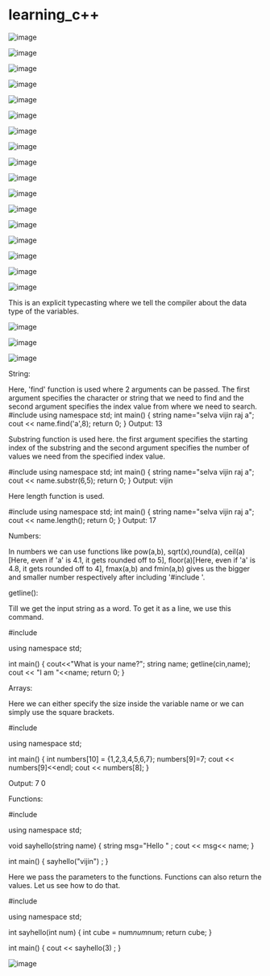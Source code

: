 # learning_c++

![image](https://github.com/user-attachments/assets/76099c2d-4bff-4860-ba50-e70b3255b56d)

![image](https://github.com/user-attachments/assets/f826cdcf-0bcf-48e4-9fca-416db5c9b3c4)

![image](https://github.com/user-attachments/assets/0297eac5-027d-40e6-8747-b044f4dfe70f)

![image](https://github.com/user-attachments/assets/8fbfb7b2-d012-41c2-a6c7-ef7c057a8edf)

![image](https://github.com/user-attachments/assets/f3b9d2fb-0fbd-4a7a-ab4f-ee5439f6a899)

![image](https://github.com/user-attachments/assets/1cf2e709-8fb6-40fb-896a-fe8ff0ca8bd9)

![image](https://github.com/user-attachments/assets/d5b3355e-ce75-42aa-a557-84f9df497281)

![image](https://github.com/user-attachments/assets/0aa50451-b5ff-41e2-8270-d2f20a59b485)

![image](https://github.com/user-attachments/assets/8f913886-ecbf-4c2a-b2d9-1cd264f5bd01)

![image](https://github.com/user-attachments/assets/731b5a57-7748-4b6f-a2d7-f420dab7e11a)

![image](https://github.com/user-attachments/assets/005bf797-e996-4657-a5ea-5b02508ffb7d)

![image](https://github.com/user-attachments/assets/c48aa5ad-e396-4c70-aa7e-7f9b0a52b2f1)

![image](https://github.com/user-attachments/assets/fc2b3788-7c5c-4425-b447-3b0a8eda93af)

![image](https://github.com/user-attachments/assets/9e32fd80-8d6f-41b0-a00e-0a192180edb1)

![image](https://github.com/user-attachments/assets/88c5fe60-0a87-4490-9580-2e4a75e878e8)

![image](https://github.com/user-attachments/assets/93df61b2-1e80-482f-89c5-ab6869cadd73)

![image](https://github.com/user-attachments/assets/eeb2cb84-9ce4-4572-adde-2917cd9234c1)

This is an explicit typecasting where we tell the compiler about the data type of the variables.

![image](https://github.com/user-attachments/assets/e83efaa5-ad4f-439c-b1c2-6e6a0538f83d)

![image](https://github.com/user-attachments/assets/989f78b6-26ae-4349-8909-f59578db890a)

![image](https://github.com/user-attachments/assets/809e7464-fbfa-433b-af37-a44ae696e05f)

String: 

  Here, 'find' function is used where 2 arguments can be passed. The first argument specifies the character or string that we need to find and the second argument specifies the index value from where we need to search.
#include <iostream>
using namespace std;
int main() {
    string name="selva vijin raj a";
    cout << name.find('a',8);
    return 0;
}
Output: 13

Substring function is used here. the first argument specifies the starting index of the substring and the second argument specifies the number of values we need from the specified index value.

#include <iostream>
using namespace std;
int main() {
    string name="selva vijin raj a";
    cout << name.substr(6,5);
    return 0;
}
Output: vijin

Here length function is used.

#include <iostream>
using namespace std;
int main() {
    string name="selva vijin raj a";
    cout << name.length();
    return 0;
}
Output: 17

Numbers: 

In numbers we can use functions like pow(a,b), sqrt(x),round(a), ceil(a)[Here, even if 'a' is 4.1, it gets rounded off to 5], floor(a)[Here, even if 'a' is 4.8, it gets rounded off to 4], fmax(a,b) and fmin(a,b) gives us the bigger and smaller number respectively   after including '#include <cmath>'.

getline():

Till we get the input string as a word. To get it as a line, we use this command.

#include<iostream>

using namespace std;

int main()
{
    cout<<"What is your name?";
    string name;
    getline(cin,name);
    cout << "I am "<<name;
    return 0;
}

Arrays:

Here we can either specify the size inside the variable name or we can simply use the square brackets. 

#include <iostream>

using namespace std;

int main() {
    int numbers[10] = {1,2,3,4,5,6,7};
    numbers[9]=7;
    cout << numbers[9]<<endl;
    cout << numbers[8];
}

Output: 7  0

Functions:

#include <iostream>

using namespace std;

void sayhello(string name) {
    string msg="Hello " ;
    cout << msg<< name;
}

int main() {
    sayhello("vijin") ;
}

Here we pass the parameters to the functions. Functions can also return the values. Let us see how to do that.
 
#include <iostream>

using namespace std;

int sayhello(int num) {
    int cube = num*num*num;
    return cube;
}

int main() {
    cout << sayhello(3) ;
}

![image](https://github.com/user-attachments/assets/d9722b9a-115c-41c6-a216-0658cc1e37c2)

